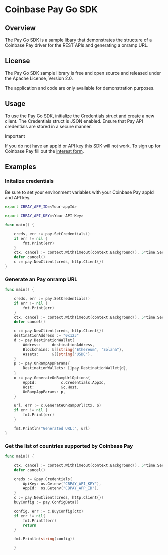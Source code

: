 # Coinbase Pay Go SDK

## Overview

The Pay Go SDK is a sample libary that demonstrates the structure of a Coinbase Pay driver for the REST APIs and generating a onramp URL.

## License

The Pay Go SDK sample library is free and open source and released under the Apache License, Version 2.0.

The application and code are only available for demonstration purposes.

## Usage

To use the Pay Go SDK, initialize the Credentials struct and create a new client. The Credentials struct is JSON enabled. Ensure that Pay API credentials are stored in a secure manner.

> [!IMPORTANT]  
> If you do not have an appId or API key this SDK will not work. To sign up for Coinbase Pay fill out the [interest form](https://www.coinbase.com/cloud/cloud-interest).

## Examples

### Initalize credentials

Be sure to set your environment variables with your Coinbase Pay appId and API key.

```bash
export CBPAY_APP_ID=<Your-appId>
```

```bash
export CBPAY_API_KEY=<Your-API-Key>
```

```go
func main() {

	creds, err := pay.SetCredentials()
	if err != nil {
		fmt.Print(err)
	}
	ctx, cancel := context.WithTimeout(context.Background(), 5*time.Second)
	defer cancel()
	c := pay.NewClient(creds, http.Client{})
}
```

### Generate an Pay onramp URL

```go
func main() {

	creds, err := pay.SetCredentials()
	if err != nil {
		fmt.Print(err)
	}
	ctx, cancel := context.WithTimeout(context.Background(), 5*time.Second)
	defer cancel()

	c := pay.NewClient(creds, http.Client{})
	destinationAddress := "0x123"
	d := pay.DestinationWallet{
		Address:     destinationAddress,
		Blockchains: &[]string{"Ethereum", "Solana"},
		Assets:      &[]string{"USDC"},
	}
	p := pay.OnRampAppParams{
		DestinationWallets: []pay.DestinationWallet{d},
	}
	o := pay.GenerateOnRampUrlOptions{
		AppId:           c.Credentials.AppId,
		Host:            &c.Host,
		OnRampAppParams: p,
	}

	url, err := c.GenerateOnRampUrl(ctx, o)
	if err != nil {
		fmt.Print(err)
	}

	fmt.Println("Generated URL:", url)
}
```

### Get the list of countries supported by Coinbase Pay

```go
func main() {

	ctx, cancel := context.WithTimeout(context.Background(), 5*time.Second)
	defer cancel()

	creds := &pay.Credentials{
		ApiKey: os.Getenv("CBPAY_API_KEY"),
		AppId:  os.Getenv("CBPAY_APP_ID"),
	}
	c := pay.NewClient(creds, http.Client{})
	buyConfig := pay.ConfigData{}

	config, err := c.BuyConfig(ctx)
    if err != nil{
        fmt.Printf(err)
        return
    }

    fmt.Println(string(config))

	}
```
